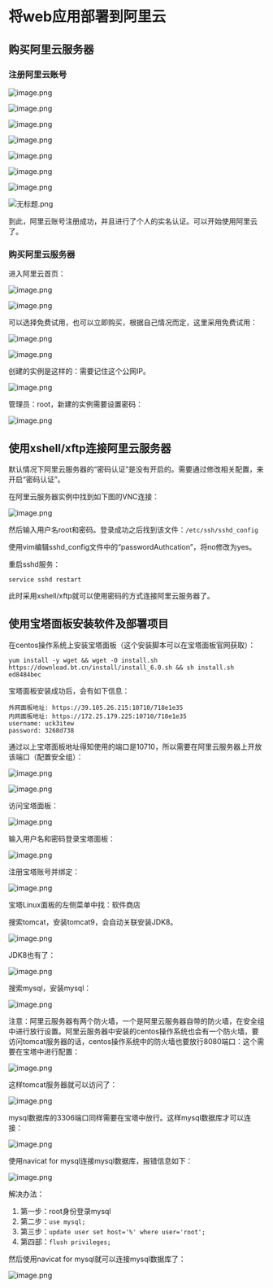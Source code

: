# 将web应用部署到阿里云

## 购买阿里云服务器

### 注册阿里云账号

![image.png](https://cdn.jsdelivr.net/gh/letengzz/tc2/img202405222311470.png)

![image.png](https://cdn.jsdelivr.net/gh/letengzz/tc2/img202405222311187.png)

![image.png](https://cdn.jsdelivr.net/gh/letengzz/tc2/img202405222311326.png)

![image.png](https://cdn.jsdelivr.net/gh/letengzz/tc2/img202405222313190.png)

![image.png](https://cdn.jsdelivr.net/gh/letengzz/tc2/img202405222313256.png)

![image.png](https://cdn.jsdelivr.net/gh/letengzz/tc2/img202405222313473.png)

![image.png](https://cdn.jsdelivr.net/gh/letengzz/tc2/img202405222313225.png)

![无标题.png](https://cdn.jsdelivr.net/gh/letengzz/tc2/img202405222314669.png)

到此，阿里云账号注册成功，并且进行了个人的实名认证。可以开始使用阿里云了。

### 购买阿里云服务器

进入阿里云首页：

![image.png](https://cdn.jsdelivr.net/gh/letengzz/tc2/img202405222314865.png)

![image.png](https://cdn.jsdelivr.net/gh/letengzz/tc2/img202405222314412.png)

可以选择免费试用，也可以立即购买，根据自己情况而定，这里采用免费试用：

![image.png](https://cdn.jsdelivr.net/gh/letengzz/tc2/img202405222315759.png)

![image.png](https://cdn.jsdelivr.net/gh/letengzz/tc2/img202405222315175.png)

创建的实例是这样的：需要记住这个公网IP。

![image.png](https://cdn.jsdelivr.net/gh/letengzz/tc2/img202405222315298.png)

管理员：root，新建的实例需要设置密码：

![image.png](https://cdn.jsdelivr.net/gh/letengzz/tc2/img202405222317191.png)

## 使用xshell/xftp连接阿里云服务器 

默认情况下阿里云服务器的“密码认证”是没有开启的。需要通过修改相关配置，来开启“密码认证”。

在阿里云服务器实例中找到如下图的VNC连接：

![image.png](https://cdn.jsdelivr.net/gh/letengzz/tc2/img202405222318619.png)

然后输入用户名root和密码。登录成功之后找到该文件：`/etc/ssh/sshd_config`

使用vim编辑sshd_config文件中的“passwordAuthcation”，将no修改为yes。

重启sshd服务：

```shell
service sshd restart
```

此时采用xshell/xftp就可以使用密码的方式连接阿里云服务器了。

## 使用宝塔面板安装软件及部署项目 

在centos操作系统上安装宝塔面板（这个安装脚本可以在宝塔面板官网获取）：

```shell
yum install -y wget && wget -O install.sh https://download.bt.cn/install/install_6.0.sh && sh install.sh ed8484bec
```

宝塔面板安装成功后，会有如下信息：

```shell
外网面板地址: https://39.105.26.215:10710/718e1e35
内网面板地址: https://172.25.179.225:10710/718e1e35
username: uck3itew
password: 3268d738
```

通过以上宝塔面板地址得知使用的端口是10710，所以需要在阿里云服务器上开放该端口（配置安全组）：

![image.png](https://cdn.jsdelivr.net/gh/letengzz/tc2/img202405222319453.png)

![image.png](https://cdn.jsdelivr.net/gh/letengzz/tc2/img202405222319390.png)

访问宝塔面板：

![image.png](https://cdn.jsdelivr.net/gh/letengzz/tc2/img202405222319814.png)



输入用户名和密码登录宝塔面板：

![image.png](https://cdn.jsdelivr.net/gh/letengzz/tc2/img202405222319823.png)

注册宝塔账号并绑定：

![image.png](https://cdn.jsdelivr.net/gh/letengzz/tc2/img202405222320149.png)



宝塔Linux面板的左侧菜单中找：软件商店

搜索tomcat，安装tomcat9，会自动关联安装JDK8。

![image.png](https://cdn.jsdelivr.net/gh/letengzz/tc2/img202405222320419.png)

JDK8也有了：

![image.png](https://cdn.jsdelivr.net/gh/letengzz/tc2/img202405222320170.png)

搜索mysql，安装mysql：

![image.png](https://cdn.jsdelivr.net/gh/letengzz/tc2/img202405222320690.png)

注意：阿里云服务器有两个防火墙，一个是阿里云服务器自带的防火墙，在安全组中进行放行设置。阿里云服务器中安装的centos操作系统也会有一个防火墙，要访问tomcat服务器的话，centos操作系统中的防火墙也要放行8080端口：这个需要在宝塔中进行配置：

![image.png](https://cdn.jsdelivr.net/gh/letengzz/tc2/img202405222321525.png)

这样tomcat服务器就可以访问了：

![image.png](https://cdn.jsdelivr.net/gh/letengzz/tc2/img202405222321132.png)

mysql数据库的3306端口同样需要在宝塔中放行。这样mysql数据库才可以连接：

![image.png](https://cdn.jsdelivr.net/gh/letengzz/tc2/img202405222321101.png)

使用navicat for mysql连接mysql数据库，报错信息如下：

![image.png](https://cdn.jsdelivr.net/gh/letengzz/tc2/img202405222322970.png)

解决办法：

1. 第一步：root身份登录mysql
2. 第二步：`use mysql;`
3. 第三步：`update user set host='%' where user='root';`
4. 第四部：`flush privileges;`

然后使用navicat for mysql就可以连接mysql数据库了：

![image.png](https://cdn.jsdelivr.net/gh/letengzz/tc2/img202405222322532.png)

